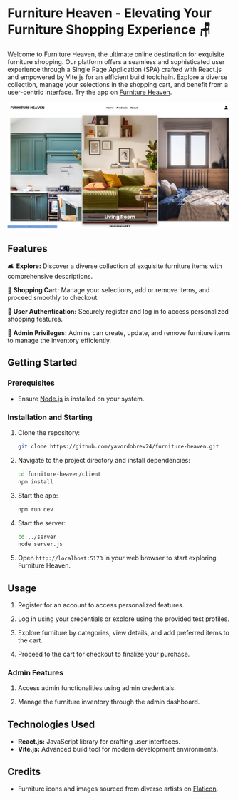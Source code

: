 # Furniture Heaven - Elevating Your Furniture Shopping Experience 🪑

Welcome to Furniture Heaven, the ultimate online destination for exquisite furniture shopping. Our platform offers a seamless and sophisticated user experience through a Single Page Application (SPA) crafted with React.js and empowered by Vite.js for an efficient build toolchain. Explore a diverse collection, manage your selections in the shopping cart, and benefit from a user-centric interface.
Try the app on [Furniture Heaven](https://furniture-heaven-606df.web.app).

![screenshot of home page](./preview.png)

## Features

🛋 **Explore:** Discover a diverse collection of exquisite furniture items with comprehensive descriptions.

🛒 **Shopping Cart:** Manage your selections, add or remove items, and proceed smoothly to checkout.

🔐 **User Authentication:** Securely register and log in to access personalized shopping features.

👑 **Admin Privileges:** Admins can create, update, and remove furniture items to manage the inventory efficiently.

## Getting Started

### Prerequisites

- Ensure [Node.js](https://nodejs.org/) is installed on your system.

### Installation and Starting

1. Clone the repository:

   ```bash
   git clone https://github.com/yavordobrev24/furniture-heaven.git
   ```

2. Navigate to the project directory and install dependencies:

   ```bash
   cd furniture-heaven/client
   npm install
   ```

3. Start the app:

   ```bash
   npm run dev
   ```

4. Start the server:

   ```bash
   cd ../server
   node server.js
   ```

5. Open `http://localhost:5173` in your web browser to start exploring Furniture Heaven.

## Usage

1. Register for an account to access personalized features.

2. Log in using your credentials or explore using the provided test profiles.

3. Explore furniture by categories, view details, and add preferred items to the cart.

4. Proceed to the cart for checkout to finalize your purchase.

### Admin Features

1. Access admin functionalities using admin credentials.

2. Manage the furniture inventory through the admin dashboard.

## Technologies Used

- **React.js:** JavaScript library for crafting user interfaces.
- **Vite.js:** Advanced build tool for modern development environments.

## Credits

- Furniture icons and images sourced from diverse artists on [Flaticon](https://www.flaticon.com/).
